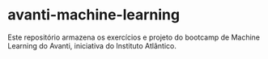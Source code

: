 # avanti-machine-learning
Este repositório armazena os exercícios e projeto do bootcamp de Machine Learning do Avanti, iniciativa do Instituto Atlântico. 
